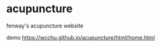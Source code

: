 # acupuncture

fenway's acupuncture website

demo https://wcchu.github.io/acupuncture/html/home.html

